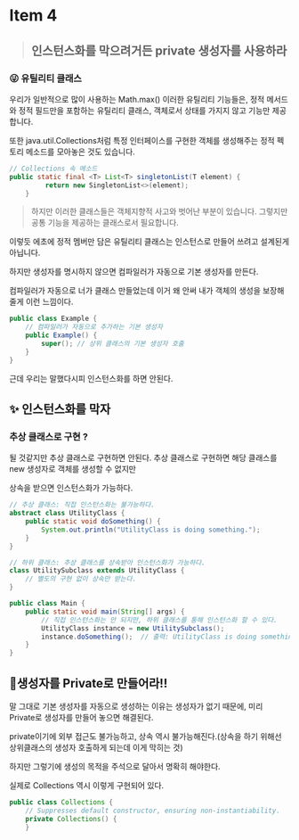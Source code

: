 # Item 4
> ## 인스턴스화를 막으려거든 private 생성자를 사용하라

### 😜 유틸리티 클래스

우리가 일반적으로 많이 사용하는 Math.max() 이러한 유틸리티 기능들은, 정적 메서드와 정적 필드만을 포함하는 유틸리티 클래스, 객체로서 상태를 가지지 않고 기능만 제공합니다.

또한 java.util.Collections처럼 특정 인터페이스를 구현한 객체를 생성해주는 정적 펙토리 메소드를 모아놓은 것도 있습니다.

```java
// Collections 속 메소드 
public static final <T> List<T> singletonList(T element) {
         return new SingletonList<>(element);
    }
```
>하지만 이러한 클래스들은 객체지향적 사고와 벗어난 부분이 있습니다. 그렇지만 공통 기능을 제공하는 클래스로서 필요합니다.

이렇듯 에초에 정적 멤버만 담은 유틸리티 클래스는 인스턴스로 만들어 쓰려고 설계된게 아닙니다.

하지만 생성자를 명시하지 않으면 컴파일러가 자동으로 기본 생성자를 만든다.

컴파일러가 자동으로 너가 클래스 만들었는데 이거 왜 안써 내가 객체의 생성을 보장해줄게 이런 느낌이다.



```java
public class Example {
    // 컴파일러가 자동으로 추가하는 기본 생성자
    public Example() {
        super(); // 상위 클래스의 기본 생성자 호출
    }
}
```

근데 우리는 말했다시피 인스턴스화를 하면 안된다.

## ✨ 인스턴스화를 막자

### 추상 클래스로 구현 ?

될 것같지만 추상 클래스로 구현하면 안된다.
추상 클래스로 구현하면 해당 클래스를 new 생성자로 객체를 생성할 수 없지만

상속을 받으면 인스턴스화가 가능하다.

```java
// 추상 클래스: 직접 인스턴스화는 불가능하다.
abstract class UtilityClass {
    public static void doSomething() {
        System.out.println("UtilityClass is doing something.");
    }
}

// 하위 클래스: 추상 클래스를 상속받아 인스턴스화가 가능하다.
class UtilitySubclass extends UtilityClass {
    // 별도의 구현 없이 상속만 받는다.
}

public class Main {
    public static void main(String[] args) {
        // 직접 인스턴스화는 안 되지만, 하위 클래스를 통해 인스턴스화 할 수 있다.
        UtilityClass instance = new UtilitySubclass();
        instance.doSomething();  // 출력: UtilityClass is doing something.
    }
}

```

## 🗽생성자를 Private로 만들어라!!

말 그대로 기본 생성자를 자동으로 생성하는 이유는 생성자가 없기 때문에, 미리 Private로 생성자를 만들어 놓으면 해결된다.

private이기에 외부 접근도 불가능하고, 상속 역시 불가능해진다.(상속을 하기 위해선 상위클래스의 생성자 호출하게 되는데 이게 막히는 것)

하지만 그렇기에 생성의 목적을 주석으로 달아서 명확히 해야한다.

실제로 Collections 역시 이렇게 구현되어 있다.

```java
public class Collections {
    // Suppresses default constructor, ensuring non-instantiability.
    private Collections() {
    }
```


